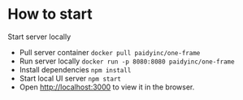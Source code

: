 # How to start

Start server locally
 - Pull server container `docker pull paidyinc/one-frame`
 - Run server locally `docker run -p 8080:8080 paidyinc/one-frame`
 - Install dependencies `npm install`
 - Start local UI server `npm start`
 - Open [http://localhost:3000](http://localhost:3000) to view it in the browser.